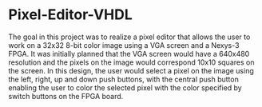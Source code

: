# Pixel-Editor-VHDL
The goal in this project was to realize a pixel editor that allows the user to work on a 32x32 8-bit color image using a VGA screen and a Nexys-3 FPGA. It was initially planned that the VGA screen would have a 640x480 resolution and the pixels on the image would correspond 10x10 squares on the screen. In this design, the user would select a pixel on the image using the left, right, up and down push buttons, with the central push button enabling the user to color the selected pixel with the color specified by switch buttons on the FPGA board.
